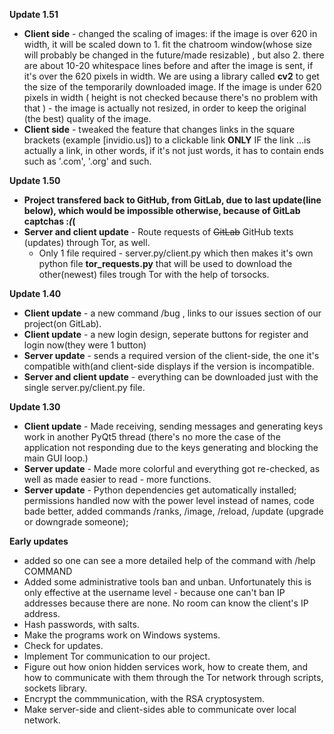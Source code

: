 __Update 1.51__
* __Client side__ - changed the scaling of images: if the image is over 620 in width, it will be scaled down to 1. fit the chatroom window(whose size will probably be changed in the future/made resizable) , but also 2. there are about 10-20 whitespace lines before and after the image is sent, if it's over the 620 pixels in width.
We are using a library called __cv2__ to get the size of the temporarily downloaded image.
If the image is under 620 pixels in width ( height is not checked because there's no problem with that ) - the image is actually not resized, in order to keep the original (the best) quality of the image.
* __Client side__ - tweaked the feature that changes links in the square brackets (example [invidio.us]) to a clickable link __ONLY__ IF the link ...is actually a link, in other words, if it's not just words, it has to contain ends such as '.com', '.org' and such.

__Update 1.50__
* __Project transfered back to GitHub, from GitLab, due to last update(line below), which would be impossible otherwise, because of GitLab captchas :*(*(__
* __Server and client update__ - Route requests of <del>GitLab</del> GitHub texts (updates) through Tor, as well.
  * Only 1 file required - server.py/client.py which then makes it's own python file __tor_requests.py__ that will be used to download the other(newest) files trough Tor with the help of torsocks.

__Update 1.40__
* __Client update__ - a new command /bug , links to our issues section of our project(on GitLab).
* __Client update__ - a new login design, seperate buttons for register and login now(they were 1 button)
* __Server update__ - sends a required version of the client-side, the one it's compatible with(and client-side displays if the version is incompatible.
* __Server and client update__ - everything can be downloaded just with the single server.py/client.py file.

__Update 1.30__
* __Client update__ - Made receiving, sending messages and generating keys work in another PyQt5 thread (there's no more the case of the application not responding due to the keys generating and blocking the main GUI loop.)
* __Server update__ - Made more colorful and everything got re-checked, as well as made easier to read - more functions.
* __Server update__ - Python dependencies get automatically installed; permissions handled now with the power level instead of names, code bade better, added commands /ranks, /image, /reload, /update (upgrade or downgrade someone);

__Early updates__
* added so one can see a more detailed help of the command with /help COMMAND
* Added some administrative tools ban and unban. Unfortunately this is only effective at the username level - because one can't ban IP addresses because there are none. No room can know the client's IP address.
* Hash passwords, with salts.
* Make the programs work on Windows systems.
* Check for updates.
* Implement Tor communication to our project.
* Figure out how onion hidden services work, how to create them, and how to communicate with them through the Tor network through scripts, sockets library.
* Encrypt the commmunication, with the RSA cryptosystem.
* Make server-side and client-sides able to communicate over local network.

